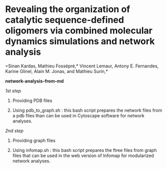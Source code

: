 # Revealing the organization of catalytic sequence-defined oligomers via combined molecular dynamics simulations and network analysis
=Sinan Kardas, Mathieu Fossépré,* Vincent Lemaur, Antony E. Fernandes, Karine Glinel, Alain M. Jonas, and Mathieu Surin,* 

__network-analysis-from-md__


*1st step*
1. Providing PDB files

2. Using pdb_to_graph.sh : this bash script prepares the network files from a pdb files than can be used in Cytoscape software for network analyses.

*2nd step*
1. Providing graph files

2. Using infomap.sh : this bash script prepares the ftree files from graph files that can be used in the web version of Infomap for modularized network analyses.
